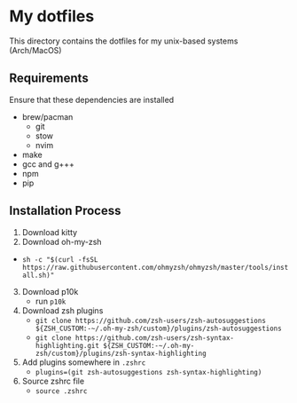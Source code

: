 # My dotfiles

This directory contains the dotfiles for my unix-based systems (Arch/MacOS) 

## Requirements

Ensure that these dependencies are installed

- brew/pacman
  - git
  - stow
  - nvim
- make
- gcc and g+++
- npm
- pip

## Installation Process

1. Download kitty
2. Download oh-my-zsh
 - `sh -c "$(curl -fsSL https://raw.githubusercontent.com/ohmyzsh/ohmyzsh/master/tools/install.sh)"`
3. Download p10k
   - run `p10k`
4. Download zsh plugins
   - `git clone https://github.com/zsh-users/zsh-autosuggestions ${ZSH_CUSTOM:-~/.oh-my-zsh/custom}/plugins/zsh-autosuggestions`
   - `git clone https://github.com/zsh-users/zsh-syntax-highlighting.git ${ZSH_CUSTOM:-~/.oh-my-zsh/custom}/plugins/zsh-syntax-highlighting`
5. Add plugins somewhere in `.zshrc`
   - `plugins=(git zsh-autosuggestions zsh-syntax-highlighting)`
6. Source zshrc file
   - `source .zshrc`
